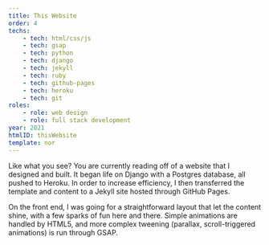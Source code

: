 ```yaml
---
title: This Website
order: 4
techs:
    - tech: html/css/js
    - tech: gsap
    - tech: python
    - tech: django
    - tech: jekyll
    - tech: ruby
    - tech: github-pages
    - tech: heroku
    - tech: git
roles:
    - role: web design
    - role: full stack development
year: 2021
htmlID: thisWebsite
template: nor
---
```

Like what you see? You are currently reading off of a website that I designed and built. It began life on Django with a Postgres database, all pushed to Heroku. In order to increase efficiency, I then transferred the template and content to a Jekyll site hosted through GitHub Pages. 

On the front end, I was going for a straightforward layout that let the content shine, with a few sparks of fun here and there. Simple animations are handled by HTML5, and more complex tweening (parallax, scroll-triggered animations) is run through GSAP.

